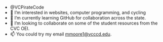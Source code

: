 - @VCPirateCode
- 👀 I’m interested in websites, computer programming, and cycling
- 🌱 I’m currently learning GitHub for collaboration across the state. 
- 💞️ I’m looking to collaborate on some of the student resources from the CVC OEI. 
- 📫 You could try my email mmoore1@vcccd.edu.

<!---
VCPirateCode/VCPirateCode is a ✨ special ✨ repository because its `README.md` (this file) appears on your GitHub profile.
You can click the Preview link to take a look at your changes.
--->
